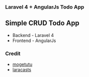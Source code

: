 ### Laravel 4 + AngularJs Todo App

Simple CRUD Todo App
--
* Backend - Laravel 4
* Frontend - AngularJs


### Credit
* [mogetutu][mogetutu-1]
* [laracasts][laracasts-1]


[mogetutu-1]: http://twitter.com/mogetutu
[laracasts-1]: https://laracasts.com/lessons/laravel-and-angular
